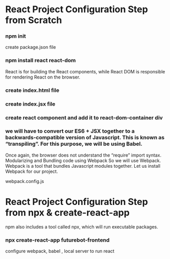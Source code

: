 # React Project Configuration Step from Scratch
### npm init  
create package.json file

### npm install react react-dom    
React is for building the React components, while React DOM is responsible for rendering React on the browser. 

### create index.html file

<div id="react-dom-container"></div>
<script src="index.jsx"></script>

### create index.jsx file

### create react component and  add it to react-dom-container div

### we will have to convert our ES6 + JSX together to a backwards-compatible version of Javascript. This is known as “transpiling”. For this purpose, we will be using Babel.

Once again, the browser does not understand the “require” import syntax.
Modularizing and Bundling code using Webpack
So we will use Webpack. Webpack is a tool that bundles Javascript modules together. Let us install Webpack for our project.

webpack.config.js

# React Project Configuration Step from npx & create-react-app
npm also includes a tool called npx, which will run executable packages.

### npx create-react-app futurebot-frontend
configure webpack, babel , local server to run react 
